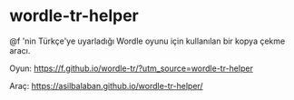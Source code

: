 # wordle-tr-helper

@f 'nin Türkçe'ye uyarladığı Wordle oyunu için kullanılan bir kopya çekme aracı. 

Oyun: https://f.github.io/wordle-tr/?utm_source=wordle-tr-helper

Araç: https://asilbalaban.github.io/wordle-tr-helper/

